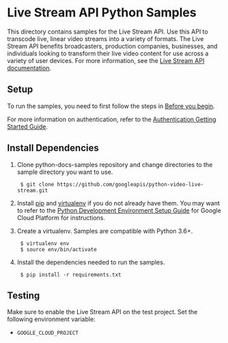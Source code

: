 # Live Stream API Python Samples

This directory contains samples for the Live Stream API. Use this API to
transcode live, linear video streams into a variety of formats. The Live Stream
API benefits broadcasters, production companies, businesses, and individuals
looking to transform their live video content for use across a variety of user
devices. For more information, see the
[Live Stream API documentation](https://cloud.google.com/livestream/).

## Setup

To run the samples, you need to first follow the steps in
[Before you begin](https://cloud.google.com/livestream/docs/how-to/before-you-begin).

For more information on authentication, refer to the
[Authentication Getting Started Guide](https://cloud.google.com/docs/authentication/getting-started).

## Install Dependencies

1. Clone python-docs-samples repository and change directories to the sample directory
you want to use.

        $ git clone https://github.com/googleapis/python-video-live-stream.git

1. Install [pip](https://pip.pypa.io/) and
[virtualenv](https://virtualenv.pypa.io/) if you do not already have them. You
may want to refer to the
[Python Development Environment Setup Guide](https://cloud.google.com/python/setup)
for Google Cloud Platform for instructions.

1. Create a virtualenv. Samples are compatible with Python 3.6+.

        $ virtualenv env
        $ source env/bin/activate

1. Install the dependencies needed to run the samples.

        $ pip install -r requirements.txt

## Testing

Make sure to enable the Live Stream API on the test project. Set the following
environment variable:

*   `GOOGLE_CLOUD_PROJECT`
